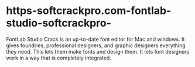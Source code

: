 # https-softcrackpro.com-fontlab-studio-softcrackpro-
FontLab Studio Crack  Is an up-to-date font editor for Mac and windows. It gives foundries, professional designers, and graphic designers everything they need. This lets them make fonts and design them. It lets font designers work in a way that is completely integrated.
